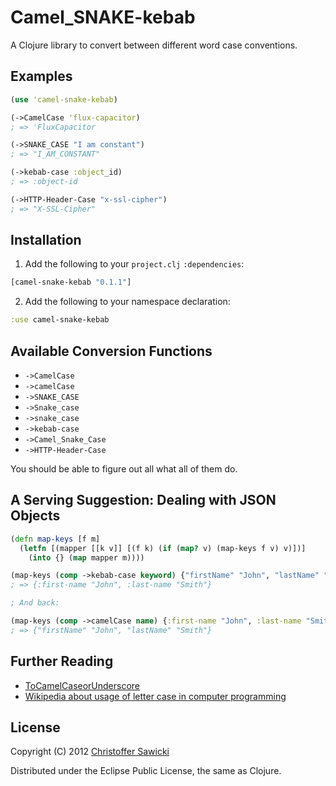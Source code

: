 # Camel_SNAKE-kebab

A Clojure library to convert between different word case conventions.

## Examples

```clojure
(use 'camel-snake-kebab)

(->CamelCase 'flux-capacitor)
; => 'FluxCapacitor

(->SNAKE_CASE "I am constant")
; => "I_AM_CONSTANT"

(->kebab-case :object_id)
; => :object-id

(->HTTP-Header-Case "x-ssl-cipher")
; => "X-SSL-Cipher"
```

## Installation

1. Add the following to your `project.clj` `:dependencies`:

  ```clojure
  [camel-snake-kebab "0.1.1"]
  ```

2. Add the following to your namespace declaration:

  ```clojure
  :use camel-snake-kebab
  ```

## Available Conversion Functions

* `->CamelCase`
* `->camelCase`
* `->SNAKE_CASE`
* `->Snake_case`
* `->snake_case`
* `->kebab-case`
* `->Camel_Snake_Case`
* `->HTTP-Header-Case`

You should be able to figure out all what all of them do.

## A Serving Suggestion: Dealing with JSON Objects

```clojure
(defn map-keys [f m]
  (letfn [(mapper [[k v]] [(f k) (if (map? v) (map-keys f v) v)])]
    (into {} (map mapper m))))

(map-keys (comp ->kebab-case keyword) {"firstName" "John", "lastName" "Smith"})
; => {:first-name "John", :last-name "Smith"}

; And back:

(map-keys (comp ->camelCase name) {:first-name "John", :last-name "Smith"})
; => {"firstName" "John", "lastName" "Smith"}
```

## Further Reading

* [ToCamelCaseorUnderscore](http://citeseerx.ist.psu.edu/viewdoc/summary?doi=10.1.1.158.9499)
* [Wikipedia about usage of letter case in computer programming](http://en.wikipedia.org/wiki/Letter_case#Computers)

## License

Copyright (C) 2012 [Christoffer Sawicki](mailto:christoffer.sawicki@gmail.com)

Distributed under the Eclipse Public License, the same as Clojure.
